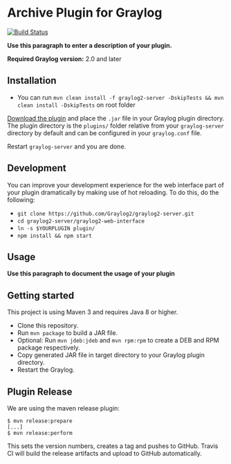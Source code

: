# Archive Plugin for Graylog

[![Build Status](https://travis-ci.org/https://github.com/99Taxis/graylog-plugin-archive.svg?branch=master)](https://travis-ci.org/https://github.com/99Taxis/graylog-plugin-archive)

__Use this paragraph to enter a description of your plugin.__

**Required Graylog version:** 2.0 and later

Installation
------------

* You can run `mvn clean install -f graylog2-server -DskipTests && mvn clean install -DskipTests` on root folder

[Download the plugin](https://github.com/https://github.com/99Taxis/graylog-plugin-archive/releases)
and place the `.jar` file in your Graylog plugin directory. The plugin directory
is the `plugins/` folder relative from your `graylog-server` directory by default
and can be configured in your `graylog.conf` file.

Restart `graylog-server` and you are done.

Development
-----------

You can improve your development experience for the web interface part of your plugin
dramatically by making use of hot reloading. To do this, do the following:

* `git clone https://github.com/Graylog2/graylog2-server.git`
* `cd graylog2-server/graylog2-web-interface`
* `ln -s $YOURPLUGIN plugin/`
* `npm install && npm start`

Usage
-----

__Use this paragraph to document the usage of your plugin__


Getting started
---------------

This project is using Maven 3 and requires Java 8 or higher.

* Clone this repository.
* Run `mvn package` to build a JAR file.
* Optional: Run `mvn jdeb:jdeb` and `mvn rpm:rpm` to create a DEB and RPM package respectively.
* Copy generated JAR file in target directory to your Graylog plugin directory.
* Restart the Graylog.

Plugin Release
--------------

We are using the maven release plugin:

```
$ mvn release:prepare
[...]
$ mvn release:perform
```

This sets the version numbers, creates a tag and pushes to GitHub. Travis CI will build the release artifacts and upload to GitHub automatically.
